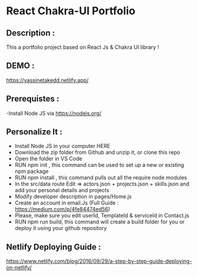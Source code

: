 # React Chakra-UI Portfolio

## Description :

This a portfolio project based on React Js & Chakra UI library !

## DEMO :

https://yassinetakedd.netlify.app/

## Prerequistes :

-Install Node JS via https://nodejs.org/

## Personalize It :

- Install Node JS in your computer HERE
- Download the zip folder from Github and unzip it, or clone this repo
- Open the folder in VS Code
- RUN npm init , this command can be used to set up a new or existing npm package
- RUN npm install , this command pulls out all the require node modules
- In the src/data route Edit => actors.json + projects.json + skills.json and add your personal details and projects
- Modify developer description in pages/Home.js
- Create an account in email.Js (Full Guide : https://medium.com/p/4fe84474ed56)
- Please, make sure you edit userId, TemplateId & serviceId in Contact.js
- RUN npm run build, this command will create a build folder for you or deploy it using your github repository

## Netlify Deploying Guide :

https://www.netlify.com/blog/2016/09/29/a-step-by-step-guide-deploying-on-netlify/
